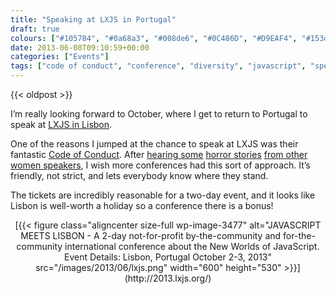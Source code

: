 ```yaml
---
title: "Speaking at LXJS in Portugal"
draft: true
colours: ["#105784", "#0a68a3", "#008de6", "#0C486D", "#D9EAF4", "#153d56", "#C2D1DA"]
date: 2013-06-08T09:10:59+00:00
categories: ["Events"]
tags: ["code of conduct", "conference", "diversity", "javascript", "speaking"]
---
```


{{< oldpost >}}

I’m really looking forward to October, where I get to return to Portugal to speak at [LXJS in Lisbon](http://2013.lxjs.org/).

One of the reasons I jumped at the chance to speak at LXJS was their fantastic [Code of Conduct](http://2013.lxjs.org/code-of-conduct). After [hearing some](http://www.jenseninman.com/blog/13737040/speakingupitstime) [horror stories](http://www.sazzy.co.uk/2013/02/speaking-up/) [from other women speakers](http://www.sazzy.co.uk/2013/02/speaking-up/), I wish more conferences had this sort of approach. It’s friendly, not strict, and lets everybody know where they stand.

The tickets are incredibly reasonable for a two-day event, and it looks like Lisbon is well-worth a holiday so a conference there is a bonus!

<p style="text-align: center;">[{{< figure class="aligncenter size-full wp-image-3477" alt="JAVASCRIPT MEETS LISBON - A 2-day not-for-profit by-the-community and for-the-community international conference about the New Worlds of JavaScript. Event Details: Lisbon, Portugal October 2-3, 2013" src="/images/2013/06/lxjs.png" width="600" height="530" >}}](http://2013.lxjs.org/)</p></markdown>
